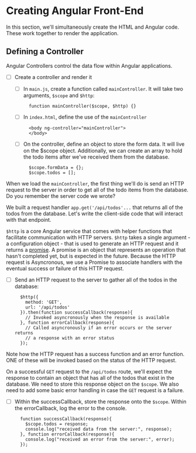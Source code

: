 # Creating Angular Front-End

In this section, we'll simultaneously create the HTML and Angular code. These work together to render the application.

## Defining a Controller

Angular Controllers control the data flow within Angular applications. 

- [ ] Create a controller and render it
  - [ ] In `main.js`, create a function called `mainController`. It will take two arguments, `$scope` and `$http`:
    
          function mainController($scope, $http) {}

  - [ ] In `index.html`, define the use of the `mainController`

          <body ng-controller="mainController">
          </body>

  - [ ] On the controller, define an object to store the form data. It will live on the $scope object. Additionally, we can create an array to hold the todo items after we've received them from the database.

          $scope.formData = {};
          $scope.todos = [];

When we load the `mainController`, the first thing we'll do is send an HTTP request to the server in order to get all of the todo items from the database. Do you remember the server code we wrote? 

We built a request handler `app.get('/api/todos'...` that returns all of the todos from the database. Let's write the client-side code that will interact with that endpoint.

`$http` is a core Angular service that comes with helper functions that facilitate communication with HTTP servers. `$http` takes a single argument - a configuration object - that is used to generate an HTTP request and it returns a [promise](https://developer.mozilla.org/en-US/docs/Web/JavaScript/Reference/Global_Objects/Promise). A promise is an object that represents an operation that hasn't completed yet, but is expected in the future. Because the HTTP request is Asyncronous, we use a Promise to associate handlers with the eventual success or failure of this HTTP request.

- [ ] Send an HTTP request to the server to gather all of the todos in the database:

        $http({
          method: 'GET',
          url: '/api/todos'
        }).then(function successCallback(response){
          // Invoked asyncronously when the response is available
        }, function errorCallback(response){
          // Called asyncronously if an error occurs or the server returns
          // a response with an error status
        });

Note how the HTTP request has a success function and an error function. ONE of these will be invoked based on the status of the HTTP request.

On a successful `GET` request to the `/api/todos` route, we'll expect the response to contain an object that has all of the todos that exist in the database. We need to store this response object on the `$scope`. We also need to add some basic error handling in case the `GET` request is a failure.

- [ ] Within the successCallback, store the response onto the `$scope`. Within the errorCallback, log the error to the console.
    
        function successCallback(response){
          $scope.todos = response;
          console.log("received data from the server:", response);
        }, function errorCallback(response){
          console.log("received an error from the server:", error);
        });

    
